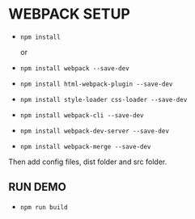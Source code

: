 # WEBPACK SETUP

- `npm install`

   or

- `npm install webpack --save-dev`

- `npm install html-webpack-plugin --save-dev  `

- `npm install style-loader css-loader --save-dev`

- `npm install webpack-cli --save-dev`

- `npm install webpack-dev-server --save-dev`

- `npm install webpack-merge --save-dev`

Then add config files, dist folder and src folder.

## RUN DEMO

- `npm run build`
